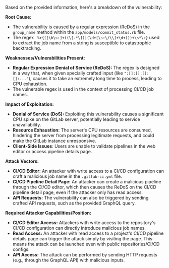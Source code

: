 Based on the provided information, here's a breakdown of the vulnerability:

**Root Cause:**

*   The vulnerability is caused by a regular expression (ReDoS) in the `group_name` method within the `app/models/commit_status.rb` file.
*   The regex ` %r{([\b\s:]+((\[.*\])|(\d+[\s:\/\\]+\d+)))+\s*\z}` used to extract the job name from a string is susceptible to catastrophic backtracking.

**Weaknesses/Vulnerabilities Present:**

*   **Regular Expression Denial of Service (ReDoS):** The regex is designed in a way that, when given specially crafted input (like `":[]:[]:[]:[]:..."`), causes it to take an extremely long time to process, leading to CPU exhaustion.
*   The vulnerable regex is used in the context of processing CI/CD job names.

**Impact of Exploitation:**

*   **Denial of Service (DoS):** Exploiting this vulnerability causes a significant CPU spike on the GitLab server, potentially leading to service unavailability.
*   **Resource Exhaustion:** The server's CPU resources are consumed, hindering the server from processing legitimate requests, and could make the GitLab instance unresponsive.
*   **Client-Side Issues**: Users are unable to validate pipelines in the web editor or access pipeline details page.

**Attack Vectors:**

*   **CI/CD Editor:** An attacker with write access to a CI/CD configuration can craft a malicious job name in the `.gitlab-ci.yml` file.
*   **CI/CD Pipeline Detail Page:** An attacker can create a malicious pipeline through the CI/CD editor, which then causes the ReDoS on the CI/CD pipeline detail page, even if the attacker only has read access.
*   **API Requests:** The vulnerability can also be triggered by sending crafted API requests, such as the provided GraphQL query.

**Required Attacker Capabilities/Position:**

*   **CI/CD Editor Access:** Attackers with write access to the repository's CI/CD configuration can directly introduce malicious job names.
*   **Read Access:** An attacker with read access to a project's CI/CD pipeline details page can trigger the attack simply by visiting the page. This means the attack can be launched even with public repositories/CI/CD configs.
*   **API Access:** The attack can be performed by sending HTTP requests (e.g., through the GraphQL API) with malicious inputs.